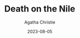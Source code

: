 ---
title: "Death on the Nile"
author: "Agatha Christie"
date: 2023-08-05
star_rating: 4
books/tags:
    - "fiction"
    - "mystery"
---
